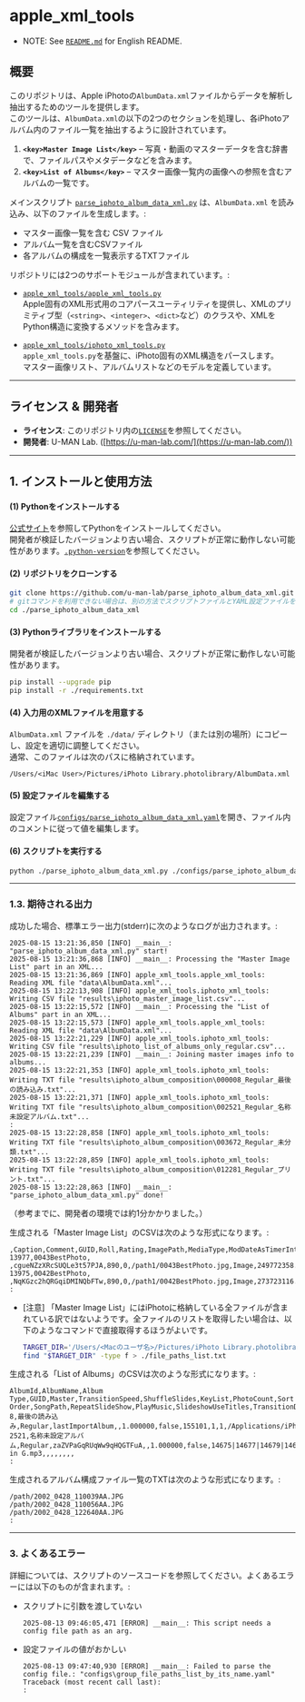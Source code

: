 # apple_xml_tools

* NOTE: See [`README.md`](./README.md) for English README.

## 概要

このリポジトリは、Apple iPhotoの`AlbumData.xml`ファイルからデータを解析し抽出するためのツールを提供します。  
このツールは、`AlbumData.xml`の以下の2つのセクションを処理し、各iPhotoアルバム内のファイル一覧を抽出するように設計されています。

1. **`<key>Master Image List</key>`** – 写真・動画のマスターデータを含む辞書で、ファイルパスやメタデータなどを含みます。
1. **`<key>List of Albums</key>`** – マスター画像一覧内の画像への参照を含むアルバムの一覧です。

メインスクリプト [`parse_iphoto_album_data_xml.py`](./parse_iphoto_album_data_xml.py) は、`AlbumData.xml` を読み込み、以下のファイルを生成します。:

- マスター画像一覧を含む CSV ファイル
- アルバム一覧を含むCSVファイル
- 各アルバムの構成を一覧表示するTXTファイル

リポジトリには2つのサポートモジュールが含まれています。:

- [`apple_xml_tools/apple_xml_tools.py`](./apple_xml_tools/apple_xml_tools.py)  
  Apple固有のXML形式用のコアパースユーティリティを提供し、XMLのプリミティブ型（`<string>`、`<integer>`、`<dict>`など）のクラスや、XMLをPython構造に変換するメソッドを含みます。

- [`apple_xml_tools/iphoto_xml_tools.py`](./apple_xml_tools/iphoto_xml_tools.py)  
  `apple_xml_tools.py`を基盤に、iPhoto固有のXML構造をパースします。  
  マスター画像リスト、アルバムリストなどのモデルを定義しています。

---

## ライセンス & 開発者

- **ライセンス**: このリポジトリ内の[`LICENSE`](./LICENSE)を参照してください。
- **開発者**: U-MAN Lab. ([https://u-man-lab.com/](https://u-man-lab.com/))

---

## 1. インストールと使用方法

#### (1) Pythonをインストールする

[公式サイト](https://www.python.org/downloads/)を参照してPythonをインストールしてください。  
開発者が検証したバージョンより古い場合、スクリプトが正常に動作しない可能性があります。[`.python-version`](./.python-version)を参照してください。

#### (2) リポジトリをクローンする

```bash
git clone https://github.com/u-man-lab/parse_iphoto_album_data_xml.git
# gitコマンドを利用できない場合は、別の方法でスクリプトファイルとYAML設定ファイルを環境に配置してください。
cd ./parse_iphoto_album_data_xml
```

#### (3) Pythonライブラリをインストールする

開発者が検証したバージョンより古い場合、スクリプトが正常に動作しない可能性があります。
```bash
pip install --upgrade pip
pip install -r ./requirements.txt
```

#### (4) 入力用のXMLファイルを用意する

`AlbumData.xml` ファイルを `./data/` ディレクトリ（または別の場所）にコピーし、設定を適切に調整してください。  
通常、このファイルは次のパスに格納されています。  
```
/Users/<iMac User>/Pictures/iPhoto Library.photolibrary/AlbumData.xml
```

#### (5) 設定ファイルを編集する

設定ファイル[`configs/parse_iphoto_album_data_xml.yaml`](./configs/parse_iphoto_album_data_xml.yaml)を開き、ファイル内のコメントに従って値を編集します。

#### (6) スクリプトを実行する

```bash
python ./parse_iphoto_album_data_xml.py ./configs/parse_iphoto_album_data_xml.yaml
```

---

### 1.3. 期待される出力

成功した場合、標準エラー出力(stderr)に次のようなログが出力されます。:

```
2025-08-15 13:21:36,850 [INFO] __main__: "parse_iphoto_album_data_xml.py" start!
2025-08-15 13:21:36,868 [INFO] __main__: Processing the "Master Image List" part in an XML...
2025-08-15 13:21:36,869 [INFO] apple_xml_tools.apple_xml_tools: Reading XML file "data\AlbumData.xml"...
2025-08-15 13:22:13,908 [INFO] apple_xml_tools.iphoto_xml_tools: Writing CSV file "results\iphoto_master_image_list.csv"...
2025-08-15 13:22:15,572 [INFO] __main__: Processing the "List of Albums" part in an XML...
2025-08-15 13:22:15,573 [INFO] apple_xml_tools.apple_xml_tools: Reading XML file "data\AlbumData.xml"...
2025-08-15 13:22:21,229 [INFO] apple_xml_tools.iphoto_xml_tools: Writing CSV file "results\iphoto_list_of_albums_only_regular.csv"...
2025-08-15 13:22:21,239 [INFO] __main__: Joining master images info to albums...
2025-08-15 13:22:21,353 [INFO] apple_xml_tools.iphoto_xml_tools: Writing TXT file "results\iphoto_album_composition\000008_Regular_最後の読み込み.txt"...
2025-08-15 13:22:21,371 [INFO] apple_xml_tools.iphoto_xml_tools: Writing TXT file "results\iphoto_album_composition\002521_Regular_名称未設定アルバム.txt"...
:
2025-08-15 13:22:28,858 [INFO] apple_xml_tools.iphoto_xml_tools: Writing TXT file "results\iphoto_album_composition\003672_Regular_未分類.txt"...
2025-08-15 13:22:28,859 [INFO] apple_xml_tools.iphoto_xml_tools: Writing TXT file "results\iphoto_album_composition\012281_Regular_プリント.txt"...
2025-08-15 13:22:28,863 [INFO] __main__: "parse_iphoto_album_data_xml.py" done!
```
（参考までに、開発者の環境では約1分かかりました。）

生成される「Master Image List」のCSVは次のような形式になります。:

```
,Caption,Comment,GUID,Roll,Rating,ImagePath,MediaType,ModDateAsTimerInterval,DateAsTimerInterval,DateAsTimerIntervalGMT,MetaModDateAsTimerInterval,ThumbPath,OriginalPath,latitude,longitude
13977,0043BestPhoto, ,cgueNZzXRcSUQLe3t57PJA,890,0,/path1/0043BestPhoto.jpg,Image,249772358.000000,-662806770.000000,-662774370.000000,378490569.461026,/path2/0043BestPhoto.jpg,,,
13975,0042BestPhoto, ,NqKGzc2hQRGqiDMINQbFTw,890,0,/path1/0042BestPhoto.jpg,Image,273723116.000000,140410079.000000,140442479.000000,378490569.457300,/path2/0042BestPhoto.jpg,,,
:
```

* [注意] 「Master Image List」にはiPhotoに格納している全ファイルが含まれている訳ではないようです。全ファイルのリストを取得したい場合は、以下のようなコマンドで直接取得するほうがよいです。
  ```bash
  TARGET_DIR='/Users/<Macのユーザ名>/Pictures/iPhoto Library.photolibrary/Masters'
  find "$TARGET_DIR" -type f > ./file_paths_list.txt
  ```

生成される「List of Albums」のCSVは次のような形式になります。:

```
AlbumId,AlbumName,Album Type,GUID,Master,TransitionSpeed,ShuffleSlides,KeyList,PhotoCount,Sort Order,SongPath,RepeatSlideShow,PlayMusic,SlideshowUseTitles,TransitionDirection,TransitionName,SecondsPerSlide,KeyPhotoKey,ProjectEarliestDateAsTimerInterval
8,最後の読み込み,Regular,lastImportAlbum,,1.000000,false,155101,1,1,/Applications/iPhoto.app/Contents/Frameworks/iLifeSlideshow.framework/Resources/Content/Audio/KenBurns.m4a,YES,YES,true,0,Default,1,,
2521,名称未設定アルバム,Regular,zaZVPaGqRUqWw9qHQGTFuA,,1.000000,false,14675|14677|14679|14681|14683|14685|14687|14689|14691|14693|14695|14697|14699|14701|14703|14705|14707|14709|14711|14717|14719|14721|14723|14725|14727|14729|14731|14733|14735|14737|14739|14741|14743|14745|14747|14749|14751|14753|14755|14757,40,1,/Applications/iPhoto.app/Contents/Resources/Music/Minuet in G.mp3,,,,,,,,
:
```

生成されるアルバム構成ファイル一覧のTXTは次のような形式になります。:

```
/path/2002_0428_110039AA.JPG
/path/2002_0428_110056AA.JPG
/path/2002_0428_122640AA.JPG
:
```

---

### 3. よくあるエラー

詳細については、スクリプトのソースコードを参照してください。よくあるエラーには以下のものが含まれます。:

- スクリプトに引数を渡していない
  ```
  2025-08-13 09:46:05,471 [ERROR] __main__: This script needs a config file path as an arg.
  ```
- 設定ファイルの値がおかしい
  ```
  2025-08-13 09:47:40,930 [ERROR] __main__: Failed to parse the config file.: "configs\group_file_paths_list_by_its_name.yaml"
  Traceback (most recent call last):
  :
  ```
